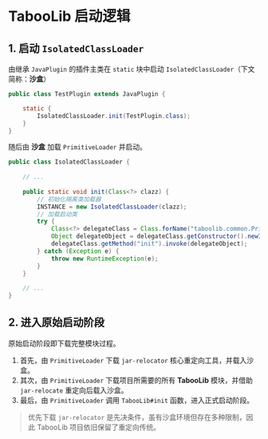 # TabooLib 启动逻辑

## 1. 启动 `IsolatedClassLoader`

由继承 `JavaPlugin` 的插件主类在 `static` 块中启动 `IsolatedClassLoader`（下文简称：**沙盒**）

```java
public class TestPlugin extends JavaPlugin {

    static {
        IsolatedClassLoader.init(TestPlugin.class);
    }
}
```

随后由 **沙盒** 加载 `PrimitiveLoader` 并启动。

```java
public class IsolatedClassLoader {
    
    // ...
    
    public static void init(Class<?> clazz) {
        // 初始化隔离类加载器
        INSTANCE = new IsolatedClassLoader(clazz);
        // 加载启动类
        try {
            Class<?> delegateClass = Class.forName("taboolib.common.PrimitiveLoader", true, INSTANCE);
            Object delegateObject = delegateClass.getConstructor().newInstance();
            delegateClass.getMethod("init").invoke(delegateObject);
        } catch (Exception e) {
            throw new RuntimeException(e);
        }
    }
    
    // ...
}
```

## 2. 进入原始启动阶段

原始启动阶段即下载完整模块过程。

1. 首先，由 `PrimitiveLoader` 下载 `jar-relocator` 核心重定向工具，并载入沙盒。
2. 其次，由 `PrimitiveLoader` 下载项目所需要的所有 **TabooLib** 模块，并借助 `jar-relocate` 重定向后载入沙盒。
3. 最后，由 `PrimitiveLoader` 调用 `TabooLib#init` 函数，进入正式启动阶段。

> 优先下载 `jar-relocator` 是先决条件，虽有沙盒环境但存在多种限制，因此 TabooLib 项目依旧保留了重定向传统。